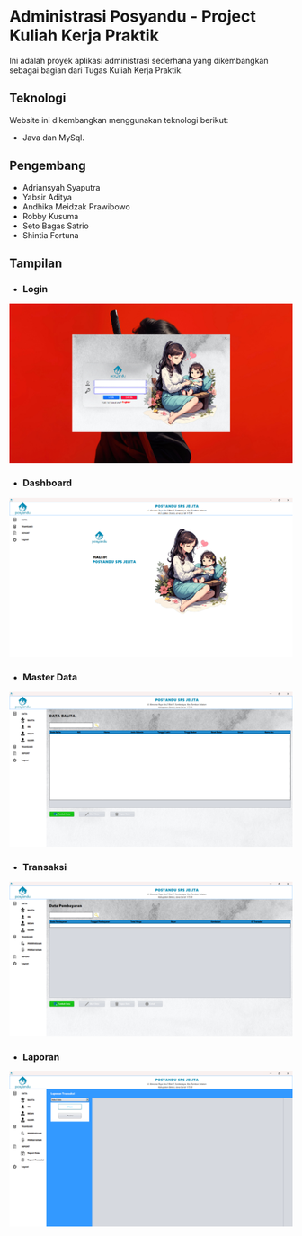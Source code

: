 # Administrasi Posyandu - Project Kuliah Kerja Praktik

Ini adalah proyek aplikasi administrasi sederhana yang dikembangkan sebagai bagian dari Tugas Kuliah Kerja Praktik.

## Teknologi 

Website ini dikembangkan menggunakan teknologi berikut:

- Java dan MySql.

## Pengembang 

- Adriansyah Syaputra
- Yabsir Aditya
- Andhika Meidzak Prawibowo
- Robby Kusuma
- Seto Bagas Satrio
- Shintia Fortuna

## Tampilan
- ### Login
![Login](./Thumb/1.png)
- ### Dashboard
![Dashboard](./Thumb/2.png)
- ### Master Data
![Master Data](./Thumb/3.png)
- ### Transaksi
![Transaksi](./Thumb/4.png)
- ### Laporan
![Laporan](./Thumb/5.png)
